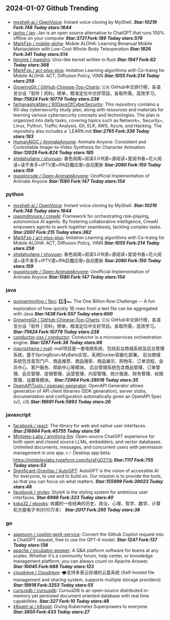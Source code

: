 ## 2024-01-07 Github Trending

### 
* [myshell-ai / OpenVoice](https://github.com/myshell-ai/OpenVoice): Instant voice cloning by MyShell. ***Star:10219 Fork:748 Today stars:1644***
* [janhq / jan](https://github.com/janhq/jan): Jan is an open source alternative to ChatGPT that runs 100% offline on your computer ***Star:3721 Fork:189 Today stars:578***
* [MarkFzp / mobile-aloha](https://github.com/MarkFzp/mobile-aloha): Mobile ALOHA: Learning Bimanual Mobile Manipulation with Low-Cost Whole-Body Teleoperation ***Star:1826 Fork:341 Today stars:514***
* [llenotre / maestro](https://github.com/llenotre/maestro): Unix-like kernel written in Rust ***Star:1947 Fork:62 Today stars:368***
* [MarkFzp / act-plus-plus](https://github.com/MarkFzp/act-plus-plus): Imitation Learning algorithms with Co-traing for Mobile ALOHA: ACT, Diffusion Policy, VINN ***Star:1055 Fork:214 Today stars:258***
* [GrowingGit / GitHub-Chinese-Top-Charts](https://github.com/GrowingGit/GitHub-Chinese-Top-Charts): 🇨🇳 GitHub中文排行榜，各语言分设「软件 | 资料」榜单，精准定位中文好项目。各取所需，高效学习。 ***Star:75624 Fork:10779 Today stars:238***
* [farhanashrafdev / 90DaysOfCyberSecurity](https://github.com/farhanashrafdev/90DaysOfCyberSecurity): This repository contains a 90-day cybersecurity study plan, along with resources and materials for learning various cybersecurity concepts and technologies. The plan is organized into daily tasks, covering topics such as Network+, Security+, Linux, Python, Traffic Analysis, Git, ELK, AWS, Azure, and Hacking. The repository also includes a `LEARN.md ***Star:2765 Fork:336 Today stars:193***
* [HumanAIGC / AnimateAnyone](https://github.com/HumanAIGC/AnimateAnyone): Animate Anyone: Consistent and Controllable Image-to-Video Synthesis for Character Animation ***Star:12029 Fork:824 Today stars:185***
* [shidahuilang / shuyuan](https://github.com/shidahuilang/shuyuan): 香色闺阁+阅读3.0书源+源阅读+爱阅书香+花火阅读+读不舍手+IPTV源+IPA巨魔应用=自动更新 ***Star:2080 Fork:150 Today stars:159***
* [guoqincode / Open-AnimateAnyone](https://github.com/guoqincode/Open-AnimateAnyone): Unofficial Implementation of Animate Anyone ***Star:1580 Fork:147 Today stars:154***

### python
* [myshell-ai / OpenVoice](https://github.com/myshell-ai/OpenVoice): Instant voice cloning by MyShell. ***Star:10219 Fork:748 Today stars:1644***
* [joaomdmoura / crewAI](https://github.com/joaomdmoura/crewAI): Framework for orchestrating role-playing, autonomous AI agents. By fostering collaborative intelligence, CrewAI empowers agents to work together seamlessly, tackling complex tasks. ***Star:2007 Fork:215 Today stars:362***
* [MarkFzp / act-plus-plus](https://github.com/MarkFzp/act-plus-plus): Imitation Learning algorithms with Co-traing for Mobile ALOHA: ACT, Diffusion Policy, VINN ***Star:1055 Fork:214 Today stars:258***
* [shidahuilang / shuyuan](https://github.com/shidahuilang/shuyuan): 香色闺阁+阅读3.0书源+源阅读+爱阅书香+花火阅读+读不舍手+IPTV源+IPA巨魔应用=自动更新 ***Star:2080 Fork:150 Today stars:159***
* [guoqincode / Open-AnimateAnyone](https://github.com/guoqincode/Open-AnimateAnyone): Unofficial Implementation of Animate Anyone ***Star:1580 Fork:147 Today stars:154***

### java
* [gunnarmorling / 1brc](https://github.com/gunnarmorling/1brc): 1️⃣🐝🏎️ The One Billion Row Challenge -- A fun exploration of how quickly 1B rows from a text file can be aggregated with Java ***Star:1438 Fork:557 Today stars:600***
* [GrowingGit / GitHub-Chinese-Top-Charts](https://github.com/GrowingGit/GitHub-Chinese-Top-Charts): 🇨🇳 GitHub中文排行榜，各语言分设「软件 | 资料」榜单，精准定位中文好项目。各取所需，高效学习。 ***Star:75624 Fork:10779 Today stars:238***
* [conductor-oss / conductor](https://github.com/conductor-oss/conductor): Conductor is a microservices orchestration engine. ***Star:1297 Fork:36 Today stars:66***
* [macrozheng / mall](https://github.com/macrozheng/mall): mall项目是一套电商系统，包括前台商城系统及后台管理系统，基于SpringBoot+MyBatis实现，采用Docker容器化部署。 前台商城系统包含首页门户、商品推荐、商品搜索、商品展示、购物车、订单流程、会员中心、客户服务、帮助中心等模块。 后台管理系统包含商品管理、订单管理、会员管理、促销管理、运营管理、内容管理、统计报表、财务管理、权限管理、设置等模块。 ***Star:72964 Fork:28018 Today stars:35***
* [OpenAPITools / openapi-generator](https://github.com/OpenAPITools/openapi-generator): OpenAPI Generator allows generation of API client libraries (SDK generation), server stubs, documentation and configuration automatically given an OpenAPI Spec (v2, v3) ***Star:18691 Fork:5893 Today stars:26***

### javascript
* [facebook / react](https://github.com/facebook/react): The library for web and native user interfaces. ***Star:216964 Fork:45755 Today stars:58***
* [Mintplex-Labs / anything-llm](https://github.com/Mintplex-Labs/anything-llm): Open-source ChatGPT experience for both open and closed source LLMs, embedders, and vector databases. Unlimited documents, messages, and concurrent users with permission management in one app. 👉 Desktop app beta: https://mintplexlabs.typeform.com/to/sFgD2TIb ***Star:7117 Fork:755 Today stars:53***
* [Significant-Gravitas / AutoGPT](https://github.com/Significant-Gravitas/AutoGPT): AutoGPT is the vision of accessible AI for everyone, to use and to build on. Our mission is to provide the tools, so that you can focus on what matters. ***Star:155999 Fork:39023 Today stars:48***
* [facebook / stylex](https://github.com/facebook/stylex): StyleX is the styling system for ambitious user interfaces. ***Star:6988 Fork:323 Today stars:40***
* [kska32 / ebooks](https://github.com/kska32/ebooks): 收藏的一些经典的历史、政治、心理、哲学、数学、计算机方面电子书(约10万本） ***Star:2017 Fork:295 Today stars:38***

### go
* [aaamoon / copilot-gpt4-service](https://github.com/aaamoon/copilot-gpt4-service): Convert the Github Copilot request into a ChatGPT request, free to use the GPT-4 model. ***Star:1247 Fork:137 Today stars:138***
* [apache / incubator-answer](https://github.com/apache/incubator-answer): A Q&A platform software for teams at any scales. Whether it's a community forum, help center, or knowledge management platform, you can always count on Apache Answer. ***Star:10045 Fork:688 Today stars:123***
* [cloudreve / Cloudreve](https://github.com/cloudreve/Cloudreve): 🌩支持多家云存储的云盘系统 (Self-hosted file management and sharing system, supports multiple storage providers) ***Star:19918 Fork:3253 Today stars:55***
* [cursusdb / cursusdb](https://github.com/cursusdb/cursusdb): CursusDB is an open-source distributed in-memory yet persisted document oriented database with real time capabilities. ***Star:327 Fork:10 Today stars:48***
* [k8sgpt-ai / k8sgpt](https://github.com/k8sgpt-ai/k8sgpt): Giving Kubernetes Superpowers to everyone ***Star:3850 Fork:433 Today stars:27***
